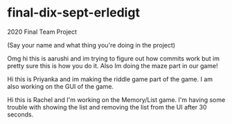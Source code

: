 # final-dix-sept-erledigt
2020 Final Team Project

(Say your name and what thing you're doing in the project)

Omg hi this is aarushi and im trying to figure out how commits work but im pretty sure this is how you do it. Also Im doing the maze part in our game! 

Hi this is Priyanka and im making the riddle game part of the game. I am also working on the GUI of the game. 

Hi this is Rachel and I'm working on the Memory/List game. I'm having some trouble with showing the list and removing the list from the UI after 30 seconds.
